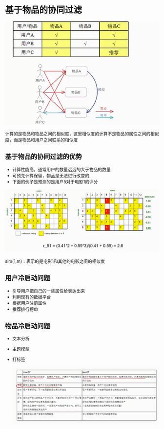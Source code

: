 # 基于物品的协同过滤

![1543657738137](../pic/1543657738137.png)

计算的是物品和物品之间的相似度，这里相似度的计算不是物品的属性之间的相似度，而是物品和用户之间联系的相似度

## 基于物品的协同过滤的优势

- 计算性能高，通常用户的数量远远的大于物品的数量
- 可预先计算保留，物品是无法进行改变的
- 下面的例子是预测的是用户5对于电影1的评分

![1543658031600](../pic/1543658031600.png)



sim(1,m)：表示的是电影1和其他的电影之间的相似度

## 用户冷启动问题

- 引导用户把自己的一些属性给表达出来
- 利用现有的数据平台
- 根据用户注册属性
- 推荐排行榜单

## 物品冷启动问题

- 文本分析

- 主题模型

- 打标签

  ![1543658326879](../pic/1543658326879.png)




